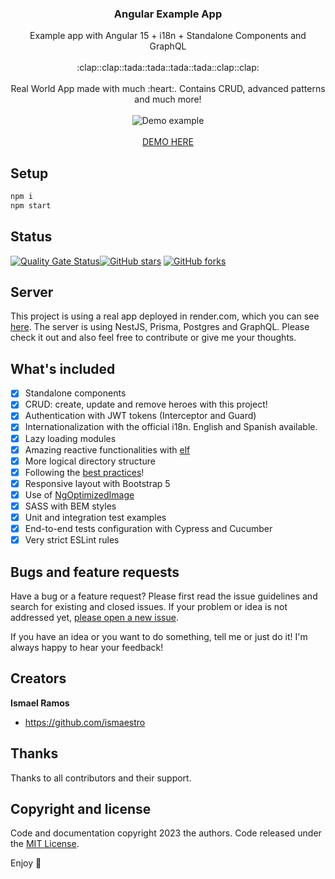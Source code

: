 <p align="center">
  <h3 align="center">Angular Example App</h3>

  <p align="center">
    Example app with Angular 15 + i18n + Standalone Components and GraphQL
    <br>
    <br>
    :clap::clap::tada::tada::tada::tada::clap::clap:
    <br>
    <br>
    Real World App made with much :heart:. Contains CRUD, advanced patterns and much more!
    <br>
    <br>
    <img src="https://media.giphy.com/media/lIbaRQKLbCWkUZUOYs/giphy.gif" alt="Demo example"/>
    <br>
    <br>
    <a href="https://angular-example-app.onrender.com/">DEMO HERE</a>
  </p>
</p>

## Setup

```bash
npm i
npm start
```

## Status

[![Quality Gate Status](https://sonarcloud.io/api/project_badges/measure?project=angular-example-app&metric=alert_status)](https://sonarcloud.io/summary/new_code?id=angular-example-app)[![GitHub stars](https://img.shields.io/github/stars/ismaestro/angular8-example-app.svg?style=social&label=Star)](https://github.com/ismaestro/angular8-example-app)
[![GitHub forks](https://img.shields.io/github/forks/ismaestro/angular8-example-app.svg?style=social&label=Fork)](https://github.com/ismaestro/angular8-example-app/fork)

## Server

This project is using a real app deployed in render.com, which you can see
[here](https://github.com/Ismaestro/nestjs-example-app). The server is using NestJS, Prisma,
Postgres and GraphQL. Please check it out and also feel free to contribute or give me your thoughts.

## What's included

- [x] Standalone components
- [x] CRUD: create, update and remove heroes with this project!
- [x] Authentication with JWT tokens (Interceptor and Guard)
- [x] Internationalization with the official i18n. English and Spanish available.
- [x] Lazy loading modules
- [x] Amazing reactive functionalities with [elf](https://github.com/ngneat/elf)
- [x] More logical directory structure
- [x] Following the [best practices](https://angular.io/guide/styleguide)!
- [x] Responsive layout with Bootstrap 5
- [x] Use of [NgOptimizedImage](https://angular.io/guide/image-directive)
- [x] SASS with BEM styles
- [x] Unit and integration test examples
- [x] End-to-end tests configuration with Cypress and Cucumber
- [x] Very strict ESLint rules

## Bugs and feature requests

Have a bug or a feature request? Please first read the issue guidelines and search for existing and
closed issues. If your problem or idea is not addressed yet,
[please open a new issue](https://github.com/Ismaestro/angular-example-app/issues/new).

If you have an idea or you want to do something, tell me or just do it! I'm always happy to hear
your feedback!

## Creators

**Ismael Ramos**

- <https://github.com/ismaestro>

## Thanks

Thanks to all contributors and their support.

## Copyright and license

Code and documentation copyright 2023 the authors. Code released under the
[MIT License](https://github.com/Ismaestro/angular-example-app/blob/master/LICENSE).

Enjoy :metal:
